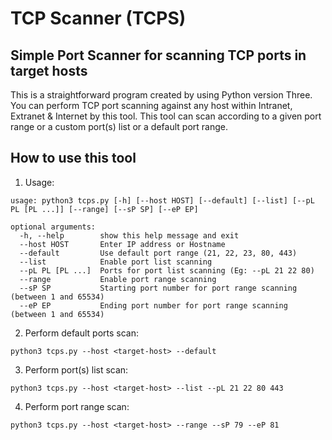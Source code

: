 # TCP Scanner (TCPS)
Simple Port Scanner for scanning TCP ports in target hosts
-
This is a straightforward program created by using Python version Three. You can perform TCP port scanning against any host within Intranet, Extranet & Internet by this tool. This tool can scan according to a given port range or a custom port(s) list or a default port range.

How to use this tool
-


1. Usage:
```
usage: python3 tcps.py [-h] [--host HOST] [--default] [--list] [--pL PL [PL ...]] [--range] [--sP SP] [--eP EP]

optional arguments:
  -h, --help        show this help message and exit
  --host HOST       Enter IP address or Hostname
  --default         Use default port range (21, 22, 23, 80, 443)
  --list            Enable port list scanning
  --pL PL [PL ...]  Ports for port list scanning (Eg: --pL 21 22 80)
  --range           Enable port range scanning
  --sP SP           Starting port number for port range scanning (between 1 and 65534)
  --eP EP           Ending port number for port range scanning (between 1 and 65534)
```

2. Perform default ports scan:
```
python3 tcps.py --host <target-host> --default
```

3. Perform port(s) list scan:
```
python3 tcps.py --host <target-host> --list --pL 21 22 80 443
```

4. Perform port range scan:
```
python3 tcps.py --host <target-host> --range --sP 79 --eP 81
```
